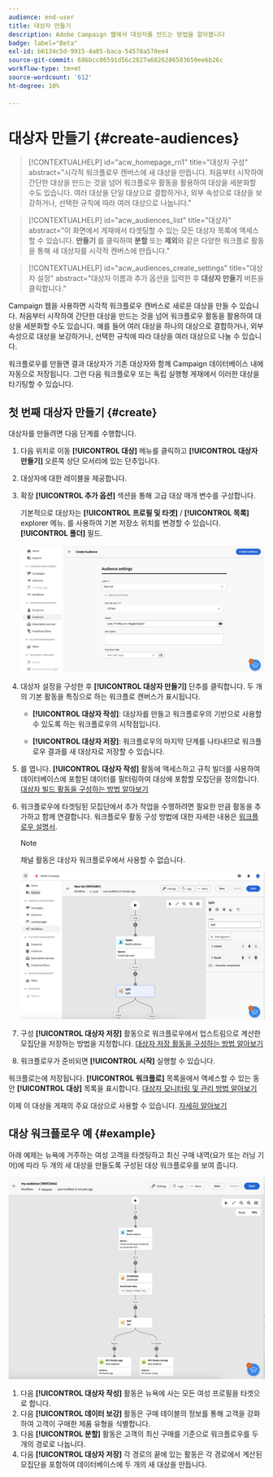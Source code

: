 ```yaml
---
audience: end-user
title: 대상자 만들기
description: Adobe Campaign 웹에서 대상자를 만드는 방법을 알아봅니다
badge: label="Beta"
exl-id: b6134c5d-9915-4a85-baca-54578a570ee4
source-git-commit: 686bcc06591d56c2827a6826286503659ee6b26c
workflow-type: tm+mt
source-wordcount: '612'
ht-degree: 10%

---
```


# 대상자 만들기 {#create-audiences}



>[!CONTEXTUALHELP]
>id="acw_homepage_rn1"
>title="대상자 구성"
>abstract="시각적 워크플로우 캔버스에 새 대상을 만듭니다. 처음부터 시작하여 간단한 대상을 만드는 것을 넘어 워크플로우 활동을 활용하여 대상을 세분화할 수도 있습니다. 여러 대상을 단일 대상으로 결합하거나, 외부 속성으로 대상을 보강하거나, 선택한 규칙에 따라 여러 대상으로 나눕니다."

>[!CONTEXTUALHELP]
>id="acw_audiences_list"
>title="대상자"
>abstract="이 화면에서 게재에서 타겟팅할 수 있는 모든 대상자 목록에 액세스할 수 있습니다. **만들기** 를 클릭하여 **분할** 또는 **제외**&#x200B;와 같은 다양한 워크플로 활동을 통해 새 대상자를 시각적 캔버스에 만듭니다."

>[!CONTEXTUALHELP]
>id="acw_audiences_create_settings"
>title="대상자 설정"
>abstract="대상자 이름과 추가 옵션을 입력한 후 **대상자 만들기** 버튼을 클릭합니다."

Campaign 웹을 사용하면 시각적 워크플로우 캔버스로 새로운 대상을 만들 수 있습니다. 처음부터 시작하여 간단한 대상을 만드는 것을 넘어 워크플로우 활동을 활용하여 대상을 세분화할 수도 있습니다. 예를 들어 여러 대상을 하나의 대상으로 결합하거나, 외부 속성으로 대상을 보강하거나, 선택한 규칙에 따라 대상을 여러 대상으로 나눌 수 있습니다.

워크플로우를 만들면 결과 대상자가 기존 대상자와 함께 Campaign 데이터베이스 내에 자동으로 저장됩니다. 그런 다음 워크플로우 또는 독립 실행형 게재에서 이러한 대상을 타기팅할 수 있습니다.

## 첫 번째 대상자 만들기 {#create}

대상자를 만들려면 다음 단계를 수행합니다.

1. 다음 위치로 이동 **[!UICONTROL 대상]** 메뉴를 클릭하고 **[!UICONTROL 대상자 만들기]** 오른쪽 상단 모서리에 있는 단추입니다.
1. 대상자에 대한 레이블을 제공합니다.
1. 확장 **[!UICONTROL 추가 옵션]** 섹션을 통해 고급 대상 매개 변수를 구성합니다.

   기본적으로 대상자는 **[!UICONTROL 프로필 및 타겟]** / **[!UICONTROL 목록]** explorer 메뉴. 를 사용하여 기본 저장소 위치를 변경할 수 있습니다. **[!UICONTROL 폴더]** 필드.

   ![](assets/audiences-settings.png)

1. 대상자 설정을 구성한 후 **[!UICONTROL 대상자 만들기]** 단추를 클릭합니다. 두 개의 기본 활동을 특징으로 하는 워크플로 캔버스가 표시됩니다.

   * **[!UICONTROL 대상자 작성]**: 대상자를 만들고 워크플로우의 기반으로 사용할 수 있도록 하는 워크플로우의 시작점입니다.

   * **[!UICONTROL 대상자 저장]**: 워크플로우의 마지막 단계를 나타내므로 워크플로우 결과를 새 대상자로 저장할 수 있습니다.

1. 를 엽니다. **[!UICONTROL 대상자 작성]** 활동에 액세스하고 규칙 빌더를 사용하여 데이터베이스에 포함된 데이터를 필터링하여 대상에 포함할 모집단을 정의합니다. [대상자 빌드 활동을 구성하는 방법 알아보기](../workflows/activities/build-audience.md)

1. 워크플로우에 타겟팅된 모집단에서 추가 작업을 수행하려면 필요한 만큼 활동을 추가하고 함께 연결합니다. 워크플로우 활동 구성 방법에 대한 자세한 내용은 [워크플로우 설명서](../workflows/activities/about-activities.md).

   >[!NOTE]
   >
   >채널 활동은 대상자 워크플로우에서 사용할 수 없습니다.

   ![](assets/audience-creation-canvas.png)

1. 구성 **[!UICONTROL 대상자 저장]** 활동으로 워크플로우에서 업스트림으로 계산한 모집단을 저장하는 방법을 지정합니다. [대상자 저장 활동을 구성하는 방법 알아보기](../workflows/activities/save-audience.md)

1. 워크플로우가 준비되면 **[!UICONTROL 시작]** 실행할 수 있습니다.

워크플로는에 저장됩니다. **[!UICONTROL 워크플로]** 목록을에서 액세스할 수 있는 동안 **[!UICONTROL 대상]** 목록을 표시합니다. [대상자 모니터링 및 관리 방법 알아보기](manage-audience.md)

이제 이 대상을 게재의 주요 대상으로 사용할 수 있습니다. [자세히 알아보기](add-audience.md)

## 대상 워크플로우 예 {#example}

아래 예제는 뉴욕에 거주하는 여성 고객을 타겟팅하고 최신 구매 내역(요가 또는 러닝 기어)에 따라 두 개의 새 대상을 만들도록 구성된 대상 워크플로우를 보여 줍니다.

![](assets/audiences-example.png)

1. 다음 **[!UICONTROL 대상자 작성]** 활동은 뉴욕에 사는 모든 여성 프로필을 타겟으로 합니다.
1. 다음 **[!UICONTROL 데이터 보강]** 활동은 구매 테이블의 정보를 통해 고객을 강화하여 고객이 구매한 제품 유형을 식별합니다.
1. 다음 **[!UICONTROL 분할]** 활동은 고객의 최신 구매를 기준으로 워크플로우를 두 개의 경로로 나눕니다.
1. 다음 **[!UICONTROL 대상자 저장]** 각 경로의 끝에 있는 활동은 각 경로에서 계산된 모집단을 포함하여 데이터베이스에 두 개의 새 대상을 만듭니다.
